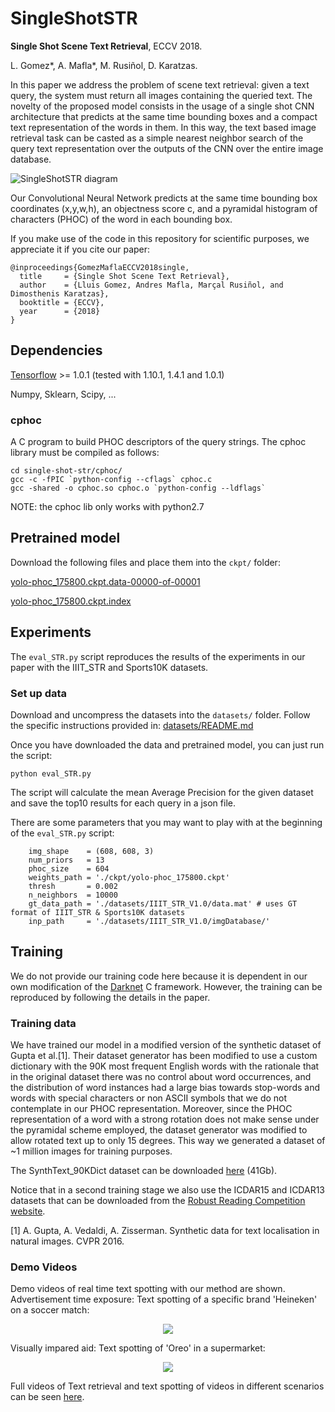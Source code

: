# SingleShotSTR

**Single Shot Scene Text Retrieval**, ECCV 2018.

L. Gomez*, A. Mafla*, M. Rusiñol, D. Karatzas.

In this paper we address the problem of scene text retrieval: given a text query, the system must return all images containing the queried text. The novelty of the proposed model consists in the usage of a single shot CNN architecture that predicts at the same time bounding boxes and a compact text representation of the words in them. In this way, the text based image retrieval task can be casted as a simple nearest neighbor search of the query text representation over the outputs of the CNN over the entire image database.

![SingleShotSTR diagram](./singleshotstr.png)

Our Convolutional Neural Network predicts at the same time bounding box coordinates (x,y,w,h), an objectness score c, and a pyramidal histogram of characters (PHOC) of the word in each bounding box.

If you make use of the code in this repository for scientific purposes, we appreciate it if you cite our paper:

```
@inproceedings{GomezMaflaECCV2018single,
  title     = {Single Shot Scene Text Retrieval},
  author    = {Lluis Gomez, Andres Mafla, Marçal Rusiñol, and Dimosthenis Karatzas},
  booktitle = {ECCV},
  year      = {2018}
}
```

## Dependencies

[Tensorflow](https://www.tensorflow.org/) >= 1.0.1 (tested with 1.10.1, 1.4.1 and 1.0.1)

Numpy, Sklearn, Scipy, ...

### cphoc

A C program to build PHOC descriptors of the query strings. The cphoc library must be compiled as follows:

```
cd single-shot-str/cphoc/
gcc -c -fPIC `python-config --cflags` cphoc.c
gcc -shared -o cphoc.so cphoc.o `python-config --ldflags`
```

NOTE: the cphoc lib only works with python2.7

## Pretrained model

Download the following files and place them into the ``ckpt/`` folder:

[yolo-phoc_175800.ckpt.data-00000-of-00001](https://drive.google.com/open?id=1L0NCJP52q_hLMcYIxJJV9FvZo9XC9-bT)

[yolo-phoc_175800.ckpt.index](https://drive.google.com/open?id=1nI0Z4PSG9YZQrcjfly7xMbuNns_gPGat)

## Experiments

The ``eval_STR.py`` script reproduces the results of the experiments in our paper with the IIIT\_STR and Sports10K datasets.

### Set up data

Download and uncompress the datasets into the ``datasets/`` folder. Follow the specific instructions provided in: [datasets/README.md](datasets/README.md)

Once you have downloaded the data and pretrained model, you can just run the script:

```
python eval_STR.py
```

The script will calculate the mean Average Precision for the given dataset and save the top10 results for each query in a json file.

There are some parameters that you may want to play with at the beginning of the ``eval_STR.py`` script:

```
    img_shape    = (608, 608, 3)
    num_priors   = 13
    phoc_size    = 604
    weights_path = './ckpt/yolo-phoc_175800.ckpt'
    thresh       = 0.002
    n_neighbors  = 10000
    gt_data_path = './datasets/IIIT_STR_V1.0/data.mat' # uses GT format of IIIT_STR & Sports10K datasets
    inp_path     = './datasets/IIIT_STR_V1.0/imgDatabase/'
```

## Training

We do not provide our training code here because it is dependent in our own modification of the [Darknet](https://pjreddie.com/darknet/) C framework. However, the training can be reproduced by following the details in the paper.

### Training data

We have trained our model in a modified version of the synthetic dataset of Gupta et al.[1]. Their dataset generator has been modified to use a custom dictionary with the 90K most frequent English words with the rationale that in the original dataset there was no control about word occurrences, and the distribution of word instances had a large bias towards stop-words and words with special characters or non ASCII symbols that we do not contemplate in our PHOC representation. Moreover, since the PHOC representation of a word with a strong rotation does not make sense under the pyramidal scheme employed, the dataset generator was modified to allow rotated text up to only 15 degrees. This way we generated a dataset of ~1 million images for training purposes.

The SynthText\_90KDict dataset can be downloaded [here](http://datasets.cvc.uab.es/rrc/SynthText_90KDict.tar) (41Gb).

Notice that in a second training stage we also use the ICDAR15 and ICDAR13 datasets that can be downloaded from the [Robust Reading Competition website](http://rrc.cvc.uab.es).

[1] A. Gupta, A. Vedaldi, A. Zisserman. Synthetic data for text localisation in natural images. CVPR 2016.

### Demo Videos

Demo videos of real time text spotting with our method are shown.
Advertisement time exposure: Text spotting of a specific brand 'Heineken' on a soccer match:
<p align="center"> <img src="heineken.gif"/> </p>

Visually impared aid: Text spotting of 'Oreo' in a supermarket:
<p align="center"> <img src="oreo.gif"/> </p>

Full videos of Text retrieval and text spotting of videos in different scenarios can be seen [here](https://drive.google.com/drive/folders/1wi5BaOx-nBosCIXNnBTCCrZHezt3J5iX?usp=sharing).
